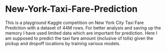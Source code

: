 # New-York-Taxi-Fare-Prediction

This is a playground Kaggle competition on New York City Taxi Fare Prediction with a dataset of 44M rows. 
For better analysis and saving up the memory I have used limited data which are important for prediction. 
Here I am supposed to predict the taxi fare amount (inclusive of tolls) given the pickup and dropoff locations by training various models.
